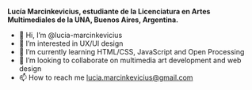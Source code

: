 **Lucía Marcinkevicius, estudiante de la Licenciatura en Artes Multimediales de la UNA, Buenos Aires, Argentina.**

* 👋 Hi, I’m @lucia-marcinkevicius
* 👀 I’m interested in UX/UI design
* 🌱 I’m currently learning HTML/CSS, JavaScript and Open Processing
* 💞️ I’m looking to collaborate on multimedia art development and web design
* 📫 How to reach me lucia.marcinkevicius@gmail.com

<!---
lucia-marcinkevicius/lucia-marcinkevicius is a ✨ special ✨ repository because its `README.md` (this file) appears on your GitHub profile.
You can click the Preview link to take a look at your changes.
--->
